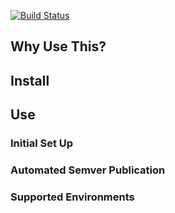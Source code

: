 [![Build Status](https://travis-ci.org/joefraley/meridian-git-commits.svg?branch=master)](https://travis-ci.org/joefraley/meridian-git-commits)

## Why Use This?

## Install

## Use

### Initial Set Up

### Automated Semver Publication

### Supported Environments